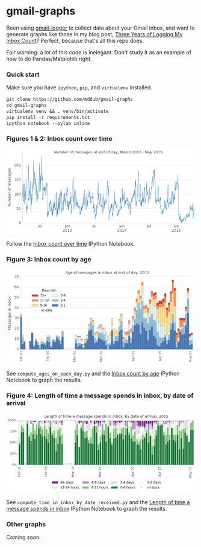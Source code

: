 # gmail-graphs

Been using [gmail-logger] to collect data about your Gmail inbox, and want to generate graphs like those in my blog post, [Three Years of Logging My Inbox Count]? Perfect, because that's all this repo does.

Fair warning: a lot of this code is inelegant. Don't study it as an example of how to do Pandas/Matplotlib right.

### Quick start

Make sure you have `ipython`, `pip`, and `virtualenv` installed.

```
git clone https://github.com/mddub/gmail-graphs
cd gmail-graphs
virtualenv venv && . venv/bin/activate
pip install -r requirements.txt
ipython notebook --pylab inline
```

### Figures 1 & 2: Inbox count over time

![Figure 2: Inbox count over time](https://raw.githubusercontent.com/mddub/gmail-graphs/master/sample-output/figure-2.png)

Follow the [Inbox count over time] IPython Notebook.

### Figure 3: Inbox count by age

![Figure 3: Inbox count by age](https://raw.githubusercontent.com/mddub/gmail-graphs/master/sample-output/figure-3.png)

See `compute_ages_on_each_day.py` and the [Inbox count by age] IPython Notebook to graph the results.

### Figure 4: Length of time a message spends in inbox, by date of arrival

![Figure 4: Length of time a message spends in inbox, by date of arrival](https://raw.githubusercontent.com/mddub/gmail-graphs/master/sample-output/figure-4.png)

See `compute_time_in_inbox_by_date_received.py` and the [Length of time a message spends in inbox] IPython Notebook to graph the results.

### Other graphs

Coming soon.

[gmail-logger]: https://github.com/mddub/gmail-logger
[Three Years of Logging My Inbox Count]: http://warkmilson.com/2015/05/15/three-years-of-logging-my-inbox-count.html
[Inbox count by age]: http://nbviewer.ipython.org/github/mddub/gmail-graphs/blob/master/Inbox%20count%20by%20age.ipynb
[Inbox count over time]: http://nbviewer.ipython.org/github/mddub/gmail-graphs/blob/master/Inbox%20count%20over%20time.ipynb
[Length of time a message spends in inbox]: http://nbviewer.ipython.org/github/mddub/gmail-graphs/blob/master/Length%20of%20time%20a%20message%20spends%20in%20inbox.ipynb
